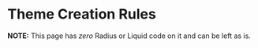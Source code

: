 # Theme Creation Rules

**NOTE:** This page has _zero_ Radius or Liquid code on it and can be left as is.
